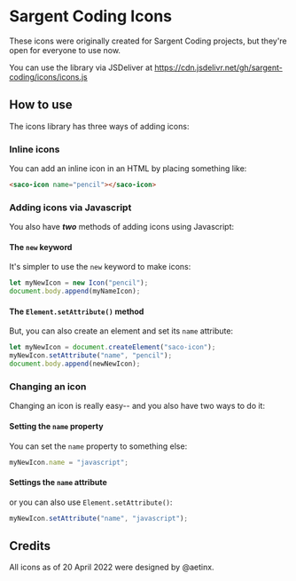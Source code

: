 # Sargent Coding Icons
These icons were originally created for Sargent Coding projects, but they're open for everyone to use now.

You can use the library via JSDeliver at https://cdn.jsdelivr.net/gh/sargent-coding/icons/icons.js

## How to use
The icons library has three ways of adding icons:
### Inline icons
You can add an inline icon in an HTML by placing something like:
```html
<saco-icon name="pencil"></saco-icon>
```
### Adding icons via Javascript
You also have ***two*** methods of adding icons using Javascript:

#### The `new` keyword
It's simpler to use the `new` keyword to make icons:
```javascript
let myNewIcon = new Icon("pencil");
document.body.append(myNameIcon);
```

#### The `Element.setAttribute()` method
But, you can also create an element and set its `name` attribute:
```javascript
let myNewIcon = document.createElement("saco-icon");
myNewIcon.setAttribute("name", "pencil");
document.body.append(newNewIcon);
```

### Changing an icon
Changing an icon is really easy-- and you also have two ways to do it:

#### Setting the `name` property
You can set the `name` property to something else:
```javascript
myNewIcon.name = "javascript";
```

#### Settings the `name` attribute
or you can also use `Element.setAttribute()`:
```javascript
myNewIcon.setAttribute("name", "javascript");
```

## Credits
All icons as of 20 April 2022 were designed by @aetinx.
